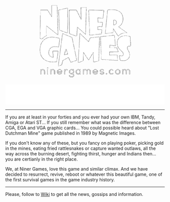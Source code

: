 <!--suppress ALL -->

<p align="center">
    <a href="https://www.ninergames.com/" target="_blank">
        <img src="logo-company.png" alt="Logo of Niner Games" width="300" height="238">
    </a>
</p>

<p align="center">
    <img src="TITLE.svg" width="600" height="63" alt="Niner Games: Arizona Gold">
</p>


<hr>

If you are at least in your forties and you ever had your own IBM, Tandy, Amiga or Atari ST... If you still remember what was the difference between CGA, EGA and VGA graphic cards... You could possible heard about "Lost Dutchman Mine" game published in 1989 by Magnetic Images.

If you don't know any of these, but you fancy on playing poker, picking gold in the mines, eating fried rattlesnakes or capture wanted outlaws, all the way across the burning desert, fighting thirst, hunger and Indians then... you are certianly in the right place.

We, at Niner Games, love this game and similar climax. And we have decided to resurrect, revive, reboot or whatever this beautiful game, one of the first survival games in the game industry history.

---

Please, follow to [Wiki](https://github.com/niner-games/arizona-gold/wiki) to get all the news, gossips and information.